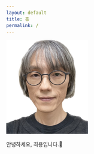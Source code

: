 ```yaml
---
layout: default
title: 홈
permalink: /
---
```


![프로필 사진](/assets/images/profile.png)

안녕하세요, 최용입니다.👋
